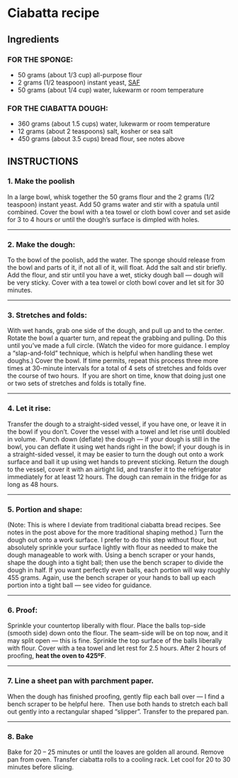# Ciabatta recipe
## Ingredients 
### FOR THE SPONGE: 

- 50 grams (about 1/3 cup) all-purpose flour
- 2 grams (1/2 teaspoon) instant yeast, [SAF](https://www.amazon.com/gp/product/B0001CXUHW/ref=as_li_qf_sp_asin_il_tl?ie=UTF8&tag=alexandrask06-20&camp=1789&creative=9325&linkCode=as2&creativeASIN=B0001CXUHW&linkId=a56a3fecda2ab41dde8f5206bc153a57&th=1) 
- 50 grams (about 1/4 cup) water, lukewarm or room temperature

### FOR THE CIABATTA DOUGH: 

- 360 grams (about 1.5 cups) water, lukewarm or room temperature
- 12 grams (about 2 teaspoons) salt, kosher or sea salt
- 450 grams (about 3.5 cups) bread flour, see notes above

## INSTRUCTIONS

### 1. Make the poolish
In a large bowl, whisk together the 50 grams flour and the 2 grams (1/2 teaspoon) instant yeast. Add 50 grams water and stir with a spatula until combined. Cover the bowl with a tea towel or cloth bowl cover and set aside for 3 to 4 hours or until the dough’s surface is dimpled with holes.

---
### 2. Make the dough:
To the bowl of the poolish, add the water. The sponge should release from the bowl and parts of it, if not all of it, will float. Add the salt and stir briefly. Add the flour, and stir until you have a wet, sticky dough ball — dough will be very sticky. Cover with a tea towel or cloth bowl cover and let sit for 30 minutes.

---
### 3. Stretches and folds: 
With wet hands, grab one side of the dough, and pull up and to the center. Rotate the bowl a quarter turn, and repeat the grabbing and pulling. Do this until you’ve made a full circle. (Watch the video for more guidance. I employ a “slap-and-fold” technique, which is helpful when handling these wet doughs.) Cover the bowl. If time permits, repeat this process three more times at 30-minute intervals for a total of 4 sets of stretches and folds over the course of two hours.  If you are short on time, know that doing just one or two sets of stretches and folds is totally fine. 

---
### 4. Let it rise:
Transfer the dough to a straight-sided vessel, if you have one, or leave it in the bowl if you don’t. Cover the vessel with a towel and let rise until doubled in volume.  Punch down (deflate) the dough — if your dough is still in the bowl, you can deflate it using wet hands right in the bowl; if your dough is in a straight-sided vessel, it may be easier to turn the dough out onto a work surface and ball it up using wet hands to prevent sticking. Return the dough to the vessel, cover it with an airtight lid, and transfer it to the refrigerator immediately for at least 12 hours. The dough can remain in the fridge for as long as 48 hours. 

---
### 5. Portion and shape: 
(Note: This is where I deviate from traditional ciabatta bread recipes. See notes in the post above for the more traditional shaping method.) Turn the dough out onto a work surface. I prefer to do this step without flour, but absolutely sprinkle your surface lightly with flour as needed to make the dough manageable to work with. Using a bench scraper or your hands, shape the dough into a tight ball; then use the bench scraper to divide the dough in half. If you want perfectly even balls, each portion will way roughly 455 grams. Again, use the bench scraper or your hands to ball up each portion into a tight ball — see video for guidance.

---
### 6. Proof:
Sprinkle your countertop liberally with flour. Place the balls top-side (smooth side) down onto the flour. The seam-side will be on top now, and it may split open — this is fine. Sprinkle the top surface of the balls liberally with flour. Cover with a tea towel and let rest for 2.5 hours. After 2 hours of proofing, **heat the oven to 425ºF**.

---
### 7. **Line a sheet pan with parchment paper.**
When the dough has finished proofing, gently flip each ball over — I find a bench scraper to be helpful here.  Then use both hands to stretch each ball out gently into a rectangular shaped “slipper”. Transfer to the prepared pan. 

---
### 8. Bake
Bake for 20 – 25 minutes or until the loaves are golden all around. Remove pan from oven. Transfer ciabatta rolls to a cooling rack. Let cool for 20 to 30 minutes before slicing.

